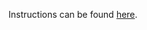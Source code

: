 Instructions can be found [here](https://devops-lecture.as-code.link/tutorials/spin-up-virtual-mcachine-locally#solution-vagrant).
